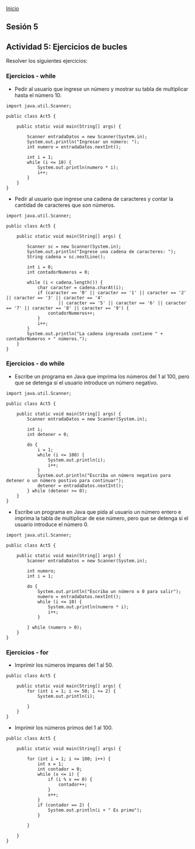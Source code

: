 <!-- No borrar o modificar -->
[Inicio](./index.md)

## Sesión 5 


<!-- Su documentación aquí -->

## Actividad 5: Ejercicios de bucles
Resolver los siguientes ejercicios:

### Ejercicios - while
- Pedir al usuario que ingrese un número y mostrar su tabla de multiplicar hasta el número 10.
```
import java.util.Scanner;

public class Act5 {

    public static void main(String[] args) {

        Scanner entradaDatos = new Scanner(System.in);
        System.out.println("Ingresar un número: ");
        int numero = entradaDatos.nextInt();

        int i = 1;
        while (i <= 10) {
            System.out.println(numero * i);
            i++;
        }
    }
}
```

- Pedir al usuario que ingrese una cadena de caracteres y contar la cantidad de caracteres que son números.
```
import java.util.Scanner;

public class Act5 {

    public static void main(String[] args) {

        Scanner sc = new Scanner(System.in);
        System.out.println("Ingrese una cadena de caracteres: ");
        String cadena = sc.nextLine();

        int i = 0;
        int contadorNumeros = 0;

        while (i < cadena.length()) {
            char caracter = cadena.charAt(i);
            if (caracter == '0' || caracter == '1' || caracter == '2' || caracter == '3' || caracter == '4'
                    || caracter == '5' || caracter == '6' || caracter == '7' || caracter == '8' || caracter == '9') {
                contadorNumeros++;
            }
            i++;
        }
        System.out.println("La cadena ingresada contiene " + contadorNumeros + " números.");
    }
}
```

### Ejercicios - do while
- Escribe un programa en Java que imprima los números del 1 al 100, pero que se detenga si el usuario introduce un número negativo.
```
import java.util.Scanner;

public class Act5 {

    public static void main(String[] args) {
        Scanner entradaDatos = new Scanner(System.in);

        int i;
        int detener = 0;

        do {
            i = 1;
            while (i <= 100) {
                System.out.println(i);
                i++;
            }
            System.out.println("Escriba un número negativo para detener o un número postivo para continuar");
            detener = entradaDatos.nextInt();
        } while (detener >= 0);
    }
}
```

- Escribe un programa en Java que pida al usuario un número entero e imprima la tabla de multiplicar de ese número, pero que se detenga si el usuario introduce el número 0.
```
import java.util.Scanner;

public class Act5 {

    public static void main(String[] args) {
        Scanner entradaDatos = new Scanner(System.in);

        int numero;
        int i = 1;

        do {
            System.out.println("Escriba un número o 0 para salir");
            numero = entradaDatos.nextInt();
            while (i <= 10) {
                System.out.println(numero * i);
                i++;
            }

        } while (numero > 0);
    }
}
```

### Ejercicios - for
- Imprimir los números impares del 1 al 50.
```
public class Act5 {

    public static void main(String[] args) {
        for (int i = 1; i <= 50; i += 2) {
            System.out.println(i);

        }
    }
}
```

- Imprimir los números primos del 1 al 100.
```
public class Act5 {

    public static void main(String[] args) {

        for (int i = 1; i <= 100; i++) {
            int x = 1;
            int contador = 0;
            while (x <= i) {
                if (i % x == 0) {
                    contador++;
                }
                x++;
            }
            if (contador == 2) {
                System.out.println(i + " Es primo");
            }

        }

    }
}
```





